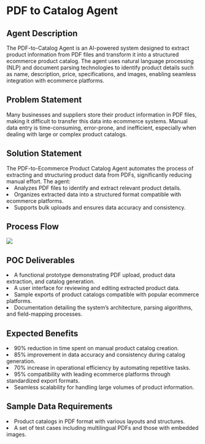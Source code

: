 <h1>PDF to Catalog Agent</h1>
<h2>Agent Description</h2>
The PDF-to-Catalog Agent is an AI-powered system designed to extract product information from PDF files and transform it into a structured ecommerce product catalog. The agent uses natural language processing (NLP) and document parsing technologies to identify product details such as name, description, price, specifications, and images, enabling seamless integration with ecommerce platforms.
<h2>Problem Statement</h2>
Many businesses and suppliers store their product information in PDF files, making it difficult to transfer this data into ecommerce systems. Manual data entry is time-consuming, error-prone, and inefficient, especially when dealing with large or complex product catalogs.
<h2>Solution Statement</h2>
The PDF-to-Ecommerce Product Catalog Agent automates the process of extracting and structuring product data from PDFs, significantly reducing manual effort. The agent:
<li>Analyzes PDF files to identify and extract relevant product details.</li>
<li>Organizes extracted data into a structured format compatible with ecommerce platforms.</li>
<li>Supports bulk uploads and ensures data accuracy and consistency.</li>
<h2>Process Flow</h2>

<img src="https://github.com/user-attachments/assets/5472a59a-017b-4911-99c1-e556bf90fd16"/>

<h2>POC Deliverables</h2>
<li>A functional prototype demonstrating PDF upload, product data extraction, and catalog generation.</li>
<li>A user interface for reviewing and editing extracted product data.</li>
<li>Sample exports of product catalogs compatible with popular ecommerce platforms.</li>
<li>Documentation detailing the system’s architecture, parsing algorithms, and field-mapping processes.</li>
<h2>Expected Benefits</h2>
<li>90% reduction in time spent on manual product catalog creation.</li>
<li>85% improvement in data accuracy and consistency during catalog generation.</li>
<li>70% increase in operational efficiency by automating repetitive tasks.</li>
<li>95% compatibility with leading ecommerce platforms through standardized export formats.</li>
<li>Seamless scalability for handling large volumes of product information.</li>
<h2>Sample Data Requirements</h2>
<li>Product catalogs in PDF format with various layouts and structures.</li>
<li>A set of test cases including multilingual PDFs and those with embedded images.</li>
